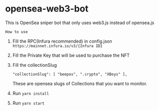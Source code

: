 # opensea-web3-bot

This is OpenSea sniper bot that only uses web3.js instead of opensea.js

`How to use`
1. Fill the RPC(Infura recommended) in config.json
    `https://mainnet.infura.io/v3/{Infura ID}`
2. Fill the Private Key that will be used to purchase the NFT
3. Fill the collectionSlug
   
    `"collectionSlug": [
        "beepos",
        ".crypto",
        "XBoys"
    ],`
   
   These are opensea slugs of Collections that you want to monitor.   
4. Run `yarn install`
5. Run `yarn start`
